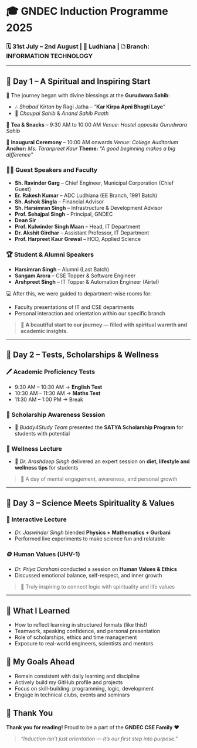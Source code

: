 # 🎓 GNDEC Induction Programme 2025

### 🗓️ 31st July – 2nd August | 📍 Ludhiana | 🗅️ Branch: INFORMATION TECHNOLOGY

---

## 🌰 Day 1 – A Spiritual and Inspiring Start

🙌 The journey began with divine blessings at the **Gurudwara Sahib**:

* 🎶 *Shabad Kirtan* by Ragi Jatha – “**Kar Kirpa Apni Bhagti Laye**”
* 📖 *Chaupai Sahib* & *Anand Sahib Paath*

🍿 **Tea & Snacks** – 9:30 AM to 10:00 AM
*Venue: Hostel opposite Gurudwara Sahib*

🎤 **Inaugural Ceremony** – 10:00 AM onwards
*Venue: College Auditorium*
**Anchor:** *Ms. Taranpreet Kaur*
**Theme:** *“A good beginning makes a big difference”*

### 👨‍🏫 Guest Speakers and Faculty

* **Sh. Ravinder Garg** – Chief Engineer, Municipal Corporation (Chief Guest)
* **Er. Rakesh Kumar** – ADC Ludhiana (EE Branch, 1991 Batch)
* **Sh. Ashok Singla** – Financial Advisor
* **Sh. Harsimran Singh** – Infrastructure & Development Advisor
* **Prof. Sehajpal Singh** – Principal, GNDEC
* **Dean Sir**
* **Prof. Kulwinder Singh Maan** – Head, IT Department
* **Dr. Akshit Girdhar** – Assistant Professor, IT Department
* **Prof. Harpreet Kaur Grewal** – HOD, Applied Science

### 🏆 Student & Alumni Speakers

* **Harsimran Singh** – Alumni (Last Batch)
* **Sangam Arora** – CSE Topper & Software Engineer
* **Arshpreet Singh** – IT Topper & Automation Engineer (Airtel)

💻 After this, we were guided to department-wise rooms for:

* Faculty presentations of IT and CSE departments
* Personal interaction and orientation within our specific branch

> 📄 **A beautiful start to our journey — filled with spiritual warmth and academic insights.**

---

## 🧠 Day 2 – Tests, Scholarships & Wellness

### 🖊️ Academic Proficiency Tests

* 9:30 AM – 10:30 AM → **English Test**
* 10:30 AM – 11:30 AM → **Maths Test**
* 11:30 AM – 1:00 PM → Break

### 💼 Scholarship Awareness Session

* 👥 *Buddy4Study Team* presented the **SATYA Scholarship Program** for students with potential

### 🍎 Wellness Lecture

* 🩼 *Dr. Arashdeep Singh* delivered an expert session on **diet, lifestyle and wellness tips** for students

> 🌟 A day of mental engagement, awareness, and personal growth

---

## 🔬 Day 3 – Science Meets Spirituality & Values

### 🔧 Interactive Lecture

* *Dr. Jaswinder Singh* blended **Physics + Mathematics + Gurbani**
* Performed live experiments to make science fun and relatable

### 🪙 Human Values (UHV-1)

* *Dr. Priya Darshani* conducted a session on **Human Values & Ethics**
* Discussed emotional balance, self-respect, and inner growth

> 🌿 Truly inspiring to connect logic with spirituality and life values

---

## 🚀 What I Learned

* How to reflect learning in structured formats (like this!)
* Teamwork, speaking confidence, and personal presentation
* Role of scholarships, ethics and time management
* Exposure to real-world engineers, scientists and mentors

## 🎯 My Goals Ahead

* Remain consistent with daily learning and discipline
* Actively build my GitHub profile and projects
* Focus on skill-building: programming, logic, development
* Engage in technical clubs, events and seminars

## 🙏 Thank You

**Thank you for reading!**
Proud to be a part of the **GNDEC CSE Family** ❤️

> *“Induction isn’t just orientation — it’s our first step into purpose.”*
